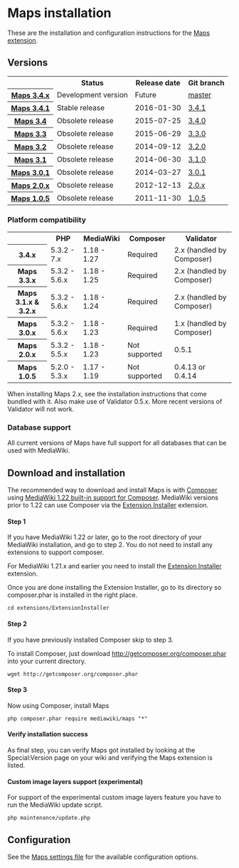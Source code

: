 # Maps installation

These are the installation and configuration instructions for the [Maps extension](../README.md).

## Versions

<table>
	<tr>
		<th></th>
		<th>Status</th>
		<th>Release date</th>
		<th>Git branch</th>
	</tr>
	<tr>
		<th><a href="https://github.com/JeroenDeDauw/Maps/blob/master/docs/RELEASE-NOTES.md">Maps 3.4.x</a></th>
		<td>Development version</td>
		<td>Future</td>
		<td><a href="https://github.com/JeroenDeDauw/Maps/tree/master">master</a></td>
	</tr>
	<tr>
		<th><a href="https://github.com/JeroenDeDauw/Maps/blob/master/docs/RELEASE-NOTES.md">Maps 3.4.1</a></th>
		<td>Stable release</td>
		<td>2016-01-30</td>
		<td><a href="https://github.com/JeroenDeDauw/Maps/tree/master">3.4.1</a></td>
	</tr>
	<tr>
		<th><a href="https://github.com/JeroenDeDauw/Maps/blob/master/docs/RELEASE-NOTES.md">Maps 3.4</a></th>
		<td>Obsolete release</td>
		<td>2015-07-25</td>
		<td><a href="https://github.com/JeroenDeDauw/Maps/tree/master">3.4.0</a></td>
	</tr>
	<tr>
		<th><a href="https://github.com/JeroenDeDauw/Maps/blob/master/docs/RELEASE-NOTES.md">Maps 3.3</a></th>
		<td>Obsolete release</td>
		<td>2015-06-29</td>
		<td><a href="https://github.com/JeroenDeDauw/Maps/tree/3.3.0">3.3.0</a></td>
	</tr>
	<tr>
		<th><a href="https://github.com/JeroenDeDauw/Maps/blob/master/docs/RELEASE-NOTES.md#maps-32">Maps 3.2</a></th>
		<td>Obsolete release</td>
		<td>2014-09-12</td>
		<td><a href="https://github.com/JeroenDeDauw/Maps/tree/3.2.0">3.2.0</a></td>
	</tr>
	<tr>
		<th><a href="https://github.com/JeroenDeDauw/Maps/blob/master/docs/RELEASE-NOTES.md#maps-31">Maps 3.1</a></th>
		<td>Obsolete release</td>
		<td>2014-06-30</td>
		<td><a href="https://github.com/JeroenDeDauw/Maps/tree/3.1">3.1.0</a></td>
	</tr>
	<tr>
		<th><a href="https://github.com/JeroenDeDauw/Maps/blob/master/docs/RELEASE-NOTES.md#maps-301">Maps 3.0.1</a></th>
		<td>Obsolete release</td>
		<td>2014-03-27</td>
		<td><a href="https://github.com/JeroenDeDauw/Maps/tree/3.0.1">3.0.1</a></td>
	</tr>
	<tr>
		<th><a href="https://github.com/JeroenDeDauw/Maps/blob/master/docs/RELEASE-NOTES.md#maps-20-2012-10-05">Maps 2.0.x</a></th>
		<td>Obsolete release</td>
		<td>2012-12-13</td>
		<td><a href="https://github.com/JeroenDeDauw/Maps/tree/2.0.x">2.0.x</a></td>
	</tr>
	<tr>
		<th><a href="https://github.com/JeroenDeDauw/Maps/blob/master/docs/RELEASE-NOTES.md#maps-105-2011-11-30">Maps 1.0.5</a></th>
		<td>Obsolete release</td>
		<td>2011-11-30</td>
		<td><a href="https://github.com/JeroenDeDauw/Maps/tree/1.0.5">1.0.5</a></td>
	</tr>
</table>

### Platform compatibility

<table>
	<tr>
		<th></th>
		<th>PHP</th>
		<th>MediaWiki</th>
		<th>Composer</th>
		<th>Validator</th>
	</tr>
<tr>
		<th>3.4.x</th>
		<td>5.3.2 - 7.x</td>
		<td>1.18 - 1.27</td>
		<td>Required</td>
		<td>2.x (handled by Composer)</td>
	</tr>
	<tr>
		<th>Maps 3.3.x</th>
		<td>5.3.2 - 5.6.x</td>
		<td>1.18 - 1.25</td>
		<td>Required</td>
		<td>2.x (handled by Composer)</td>
	</tr>
	<tr>
		<th>Maps 3.1.x & 3.2.x</th>
		<td>5.3.2 - 5.6.x</td>
		<td>1.18 - 1.24</td>
		<td>Required</td>
		<td>2.x (handled by Composer)</td>
	</tr>
	<tr>
		<th>Maps 3.0.x</th>
		<td>5.3.2 - 5.6.x</td>
		<td>1.18 - 1.23</td>
		<td>Required</td>
		<td>1.x (handled by Composer)</td>
	</tr>
	<tr>
		<th>Maps 2.0.x</th>
		<td>5.3.2 - 5.5.x</td>
		<td>1.18 - 1.23</td>
		<td>Not supported</td>
		<td>0.5.1</td>
	</tr>
	<tr>
		<th>Maps 1.0.5</th>
		<td>5.2.0 - 5.3.x</td>
		<td>1.17 - 1.19</td>
		<td>Not supported</td>
		<td>0.4.13 or 0.4.14</td>
	</tr>
</table>

When installing Maps 2.x, see the installation instructions that come bundled with it. Also
make use of Validator 0.5.x. More recent versions of Validator will not work.

### Database support

All current versions of Maps have full support for all databases that can be used with MediaWiki.

## Download and installation

The recommended way to download and install Maps is with [Composer](http://getcomposer.org) using
[MediaWiki 1.22 built-in support for Composer](https://www.mediawiki.org/wiki/Composer). MediaWiki
versions prior to 1.22 can use Composer via the
[Extension Installer](https://github.com/JeroenDeDauw/ExtensionInstaller/blob/master/README.md)
extension.

#### Step 1

If you have MediaWiki 1.22 or later, go to the root directory of your MediaWiki installation,
and go to step 2. You do not need to install any extensions to support composer.

For MediaWiki 1.21.x and earlier you need to install the
[Extension Installer](https://github.com/JeroenDeDauw/ExtensionInstaller/blob/master/README.md) extension.

Once you are done installing the Extension Installer, go to its directory so composer.phar
is installed in the right place.

    cd extensions/ExtensionInstaller

#### Step 2

If you have previously installed Composer skip to step 3.

To install Composer, just download http://getcomposer.org/composer.phar into your
current directory.

    wget http://getcomposer.org/composer.phar

#### Step 3

Now using Composer, install Maps

    php composer.phar require mediawiki/maps "*"

#### Verify installation success

As final step, you can verify Maps got installed by looking at the Special:Version page on your wiki and verifying the
Maps extension is listed.

#### Custom image layers support (experimental)

For support of the experimental custom image layers feature you have to run the MediaWiki update script.

    php maintenance/update.php

## Configuration

See the [Maps settings file](../Maps_Settings.php) for the available configuration options.
